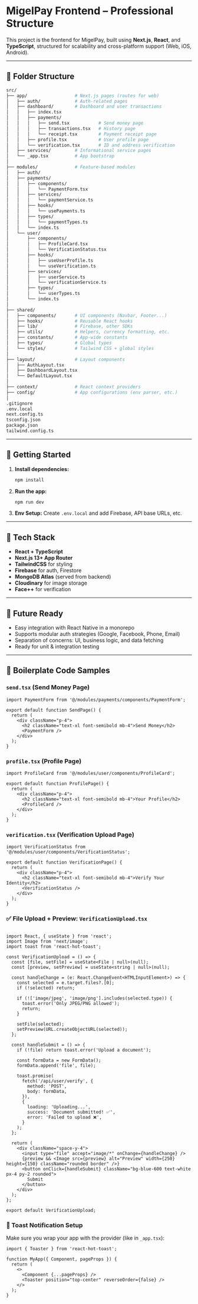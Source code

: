 # MigelPay Frontend – Professional Structure

This project is the frontend for MigelPay, built using **Next.js**, **React**, and **TypeScript**, structured for scalability and cross-platform support (Web, iOS, Android).

---

## 📁 Folder Structure

```bash
src/
├── app/                  # Next.js pages (routes for web)
│   ├── auth/             # Auth-related pages
│   ├── dashboard/        # Dashboard and user transactions
│   │   ├── index.tsx
│   │   ├── payments/
│   │   │   ├── send.tsx           # Send money page
│   │   │   ├── transactions.tsx   # History page
│   │   │   └── receipt.tsx        # Payment receipt page
│   │   ├── profile.tsx            # User profile page
│   │   └── verification.tsx       # ID and address verification
│   ├── services/         # Informational service pages
│   └── _app.tsx          # App bootstrap
│
├── modules/              # Feature-based modules
│   ├── auth/
│   ├── payments/
│   │   ├── components/
│   │   │   └── PaymentForm.tsx
│   │   ├── services/
│   │   │   └── paymentService.ts
│   │   ├── hooks/
│   │   │   └── usePayments.ts
│   │   ├── types/
│   │   │   └── paymentTypes.ts
│   │   └── index.ts
│   └── user/
│       ├── components/
│       │   ├── ProfileCard.tsx
│       │   └── VerificationStatus.tsx
│       ├── hooks/
│       │   ├── useUserProfile.ts
│       │   └── useVerification.ts
│       ├── services/
│       │   ├── userService.ts
│       │   └── verificationService.ts
│       ├── types/
│       │   └── userTypes.ts
│       └── index.ts
│
├── shared/
│   ├── components/       # UI components (Navbar, Footer...)
│   ├── hooks/            # Reusable React hooks
│   ├── lib/              # Firebase, other SDKs
│   ├── utils/            # Helpers, currency formatting, etc.
│   ├── constants/        # App-wide constants
│   ├── types/            # Global types
│   └── styles/           # Tailwind CSS + global styles
│
├── layout/               # Layout components
│   ├── AuthLayout.tsx
│   ├── DashboardLayout.tsx
│   └── DefaultLayout.tsx
│
├── context/              # React context providers
├── config/               # App configurations (env parser, etc.)
│
.gitignore
.env.local
next.config.ts
tsconfig.json
package.json
tailwind.config.ts
```

---

## 🚀 Getting Started

1. **Install dependencies:**

   ```bash
   npm install
   ```

2. **Run the app:**

   ```bash
   npm run dev
   ```

3. **Env Setup:**
   Create `.env.local` and add Firebase, API base URLs, etc.

---

## 🧩 Tech Stack

- **React + TypeScript**
- **Next.js 13+ App Router**
- **TailwindCSS** for styling
- **Firebase** for auth, Firestore
- **MongoDB Atlas** (served from backend)
- **Cloudinary** for image storage
- **Face++** for verification

---

## 🔮 Future Ready

- Easy integration with React Native in a monorepo
- Supports modular auth strategies (Google, Facebook, Phone, Email)
- Separation of concerns: UI, business logic, and data fetching
- Ready for unit & integration testing

---

## 🧪 Boilerplate Code Samples

### `send.tsx` (Send Money Page)

```tsx
import PaymentForm from '@/modules/payments/components/PaymentForm';

export default function SendPage() {
  return (
    <div className="p-4">
      <h2 className="text-xl font-semibold mb-4">Send Money</h2>
      <PaymentForm />
    </div>
  );
}
```

### `profile.tsx` (Profile Page)

```tsx
import ProfileCard from '@/modules/user/components/ProfileCard';

export default function ProfilePage() {
  return (
    <div className="p-4">
      <h2 className="text-xl font-semibold mb-4">Your Profile</h2>
      <ProfileCard />
    </div>
  );
}
```

### `verification.tsx` (Verification Upload Page)

```tsx
import VerificationStatus from '@/modules/user/components/VerificationStatus';

export default function VerificationPage() {
  return (
    <div className="p-4">
      <h2 className="text-xl font-semibold mb-4">Verify Your Identity</h2>
      <VerificationStatus />
    </div>
  );
}
```

### ✅ File Upload + Preview: `VerificationUpload.tsx`

```tsx

import React, { useState } from 'react';
import Image from 'next/image';
import toast from 'react-hot-toast';

const VerificationUpload = () => {
  const [file, setFile] = useState<File | null>(null);
  const [preview, setPreview] = useState<string | null>(null);

  const handleChange = (e: React.ChangeEvent<HTMLInputElement>) => {
    const selected = e.target.files?.[0];
    if (!selected) return;

    if (!['image/jpeg', 'image/png'].includes(selected.type)) {
      toast.error('Only JPEG/PNG allowed');
      return;
    }

    setFile(selected);
    setPreview(URL.createObjectURL(selected));
  };

  const handleSubmit = () => {
    if (!file) return toast.error('Upload a document');

    const formData = new FormData();
    formData.append('file', file);

    toast.promise(
      fetch('/api/user/verify', {
        method: 'POST',
        body: formData,
      }),
      {
        loading: 'Uploading...',
        success: 'Document submitted! ✅',
        error: 'Failed to upload ❌',
      }
    );
  };

  return (
    <div className="space-y-4">
      <input type="file" accept="image/*" onChange={handleChange} />
      {preview && <Image src={preview} alt="Preview" width={250} height={150} className="rounded border" />}
      <button onClick={handleSubmit} className="bg-blue-600 text-white px-4 py-2 rounded">
        Submit
      </button>
    </div>
  );
};

export default VerificationUpload;
```

### 🔔 Toast Notification Setup

Make sure you wrap your app with the provider (like in `_app.tsx`):

```tsx
import { Toaster } from 'react-hot-toast';

function MyApp({ Component, pageProps }) {
  return (
    <>
      <Component {...pageProps} />
      <Toaster position="top-center" reverseOrder={false} />
    </>
  );
}
```
